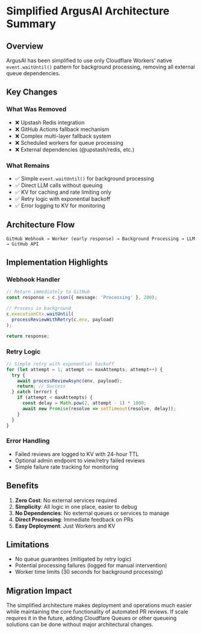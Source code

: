 # Simplified ArgusAI Architecture Summary

## Overview

ArgusAI has been simplified to use only Cloudflare Workers' native `event.waitUntil()` pattern for background processing, removing all external queue dependencies.

## Key Changes

### What Was Removed
- ❌ Upstash Redis integration
- ❌ GitHub Actions fallback mechanism  
- ❌ Complex multi-layer fallback system
- ❌ Scheduled workers for queue processing
- ❌ External dependencies (@upstash/redis, etc.)

### What Remains
- ✅ Simple `event.waitUntil()` for background processing
- ✅ Direct LLM calls without queuing
- ✅ KV for caching and rate limiting only
- ✅ Retry logic with exponential backoff
- ✅ Error logging to KV for monitoring

## Architecture Flow

```
GitHub Webhook → Worker (early response) → Background Processing → LLM → GitHub API
```

## Implementation Highlights

### Webhook Handler
```typescript
// Return immediately to GitHub
const response = c.json({ message: 'Processing' }, 200);

// Process in background
c.executionCtx.waitUntil(
  processReviewWithRetry(c.env, payload)
);

return response;
```

### Retry Logic
```typescript
// Simple retry with exponential backoff
for (let attempt = 1; attempt <= maxAttempts; attempt++) {
  try {
    await processReviewAsync(env, payload);
    return; // Success
  } catch (error) {
    if (attempt < maxAttempts) {
      const delay = Math.pow(2, attempt - 1) * 1000;
      await new Promise(resolve => setTimeout(resolve, delay));
    }
  }
}
```

### Error Handling
- Failed reviews are logged to KV with 24-hour TTL
- Optional admin endpoint to view/retry failed reviews
- Simple failure rate tracking for monitoring

## Benefits

1. **Zero Cost**: No external services required
2. **Simplicity**: All logic in one place, easier to debug
3. **No Dependencies**: No external queues or services to manage
4. **Direct Processing**: Immediate feedback on PRs
5. **Easy Deployment**: Just Workers and KV

## Limitations

- No queue guarantees (mitigated by retry logic)
- Potential processing failures (logged for manual intervention)
- Worker time limits (30 seconds for background processing)

## Migration Impact

The simplified architecture makes deployment and operations much easier while maintaining the core functionality of automated PR reviews. If scale requires it in the future, adding Cloudflare Queues or other queueing solutions can be done without major architectural changes.